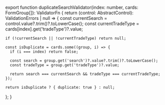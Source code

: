 export function duplicateSearchValidator(index: number, cards: FormGroup[]): ValidatorFn {
  return (control: AbstractControl): ValidationErrors | null => {
    const currentSearch = control.value?.trim()?.toLowerCase();
    const currentTradeType = cards[index].get('tradeType')?.value;

    if (!currentSearch || !currentTradeType) return null;

    const isDuplicate = cards.some((group, i) => {
      if (i === index) return false;

      const search = group.get('search')?.value?.trim()?.toLowerCase();
      const tradeType = group.get('tradeType')?.value;

      return search === currentSearch && tradeType === currentTradeType;
    });

    return isDuplicate ? { duplicate: true } : null;
  };
}